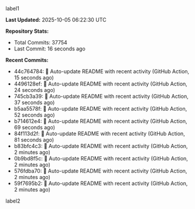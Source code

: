 
label1 
<!-- ACTIVITY_START -->
**Last Updated:** 2025-10-05 06:22:30 UTC

**Repository Stats:**
- Total Commits: 37754
- Last Commit: 16 seconds ago

**Recent Commits:**
- 44c764784: 🤖 Auto-update README with recent activity (GitHub Action, 15 seconds ago)
- 4496128ef: 🤖 Auto-update README with recent activity (GitHub Action, 24 seconds ago)
- 745cb3a39: 🤖 Auto-update README with recent activity (GitHub Action, 37 seconds ago)
- b5aa5578f: 🤖 Auto-update README with recent activity (GitHub Action, 52 seconds ago)
- b714612e4: 🤖 Auto-update README with recent activity (GitHub Action, 69 seconds ago)
- 84f113d2f: 🤖 Auto-update README with recent activity (GitHub Action, 81 seconds ago)
- b83bfc4c3: 🤖 Auto-update README with recent activity (GitHub Action, 2 minutes ago)
- 0b9bd8f5c: 🤖 Auto-update README with recent activity (GitHub Action, 2 minutes ago)
- 576fdba70: 🤖 Auto-update README with recent activity (GitHub Action, 2 minutes ago)
- 59f7695b2: 🤖 Auto-update README with recent activity (GitHub Action, 2 minutes ago)
<!-- ACTIVITY_END -->

label2

